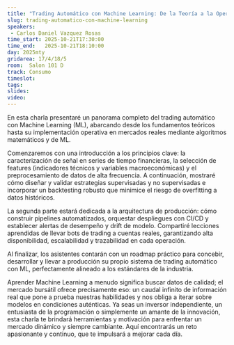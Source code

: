 ```yaml
---
title: "Trading Automático con Machine Learning: De la Teoría a la Operativa Rea"
slug: trading-automatico-con-machine-learning
speakers:
 - Carlos Daniel Vazquez Rosas
time_start: 2025-10-21T17:30:00
time_end:   2025-10-21T18:10:00
day: 2025mty
gridarea: 17/4/18/5
room:  Salon 101 D
track: Consumo
timeslot: 
tags:
slides: 
video: 
---
```


En esta charla presentaré un panorama completo del trading automático con Machine Learning (ML), abarcando desde los fundamentos teóricos hasta su implementación operativa en mercados reales mediante algoritmos matemáticos y de ML.

Comenzaremos con una introducción a los principios clave: la caracterización de señal en series de tiempo financieras, la selección de features (indicadores técnicos y variables macroeconómicas) y el preprocesamiento de datos de alta frecuencia. A continuación, mostraré cómo diseñar y validar estrategias supervisadas y no supervisadas e incorporar un backtesting robusto que minimice el riesgo de overfitting a datos históricos.

La segunda parte estará dedicada a la arquitectura de producción: cómo construir pipelines automatizados, orquestar despliegues con CI/CD y establecer alertas de desempeño y drift de modelo. Compartiré lecciones aprendidas de llevar bots de trading a cuentas reales, garantizando alta disponibilidad, escalabilidad y trazabilidad en cada operación.

Al finalizar, los asistentes contarán con un roadmap práctico para concebir, desarrollar y llevar a producción su propio sistema de trading automático con ML, perfectamente alineado a los estándares de la industria.

Aprender Machine Learning a menudo significa buscar datos de calidad; el mercado bursátil ofrece precisamente eso: un caudal infinito de información real que pone a prueba nuestras habilidades y nos obliga a iterar sobre modelos en condiciones auténticas.
Ya seas un inversor independiente, un entusiasta de la programación o simplemente un amante de la innovación, esta charla te brindará herramientas y motivación para enfrentar un mercado dinámico y siempre cambiante. Aquí encontrarás un reto apasionante y continuo, que te impulsará a mejorar cada día.